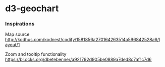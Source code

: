 # d3-geochart

### Inspirations

Map source
http://kodhus.com/kodnest/codify/1581856a270164263514a596842528a6/layout/1

Zoom and tooltip functionality
https://bl.ocks.org/dbetebenner/a921792d905be0889a7ded8c7af1c7d6

